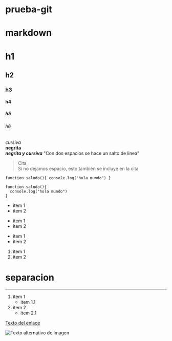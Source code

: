 # prueba-git
# markdown

# h1
## h2
### h3
#### h4
##### h5
###### h6

*cursiva*  
**negrita**  
***negrita y cursiva***
"Con dos espacios se hace un salto de linea"
>Cita  
Si no dejamos espacio, esto también se incluye en la cita

`
function saludo(){
  console.log("hola mundo")
}
`

```
function saludo(){
  console.log("hola mundo")
}
```

* item 1
* item 2
- item 1
- item 2
+ item 1
+ item 2
1. item 1
2. item 2

# separacion
___

1. item 1
   * item 1.1
2. item 2
    * item 2.1

[Texto del enlace](url)

![Texto alternativo de imagen](url)
